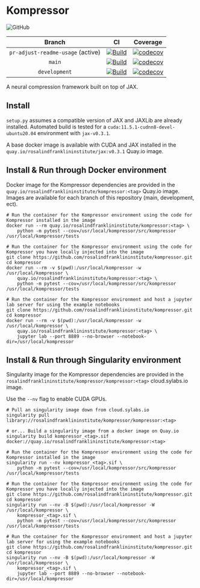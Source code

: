 # Kompressor

![GitHub](https://img.shields.io/github/license/rosalindfranklininstitute/kompressor?kill_cache=1)

| Branch  | CI | Coverage |
|:-:|:-:|:-:|
| `pr-adjust-readme-usage` (active) | [![Build](https://github.com/rosalindfranklininstitute/kompressor/actions/workflows/ci.yml/badge.svg?branch=pr-adjust-readme-usage)](https://github.com/rosalindfranklininstitute/kompressor/actions/workflows/ci.yml) | [![codecov](https://codecov.io/gh/rosalindfranklininstitute/kompressor/branch/pr-adjust-readme-usage/graph/badge.svg?token=nJk2eue86w)](https://codecov.io/gh/rosalindfranklininstitute/kompressor) |
| `main` | [![Build](https://github.com/rosalindfranklininstitute/kompressor/actions/workflows/ci.yml/badge.svg?branch=main)](https://github.com/rosalindfranklininstitute/kompressor/actions/workflows/ci.yml) | [![codecov](https://codecov.io/gh/rosalindfranklininstitute/kompressor/branch/main/graph/badge.svg?token=nJk2eue86w)](https://codecov.io/gh/rosalindfranklininstitute/kompressor) |
| `development`  | [![Build](https://github.com/rosalindfranklininstitute/kompressor/actions/workflows/ci.yml/badge.svg?branch=development)](https://github.com/rosalindfranklininstitute/kompressor/actions/workflows/ci.yml) | [![codecov](https://codecov.io/gh/rosalindfranklininstitute/kompressor/branch/development/graph/badge.svg?token=nJk2eue86w)](https://codecov.io/gh/rosalindfranklininstitute/kompressor) |

A neural compression framework built on top of JAX.

## Install

`setup.py` assumes a compatible version of JAX and JAXLib are already installed. Automated build is tested for a `cuda:11.5.1-cudnn8-devel-ubuntu20.04` environment with `jax-v0.3.1`.

A base docker image is available with CUDA and JAX installed in the `quay.io/rosalindfranklininstitute/jax:v0.3.1` Quay.io image.

## Install & Run through Docker environment

Docker image for the Kompressor dependencies are provided in the `quay.io/rosalindfranklininstitute/kompressor:<tag>` Quay.io image. Images are available for each branch of this repository (main, development, ect).

```
# Run the container for the Kompressor environment using the code for Kompressor installed in the image
docker run --rm quay.io/rosalindfranklininstitute/kompressor:<tag> \
    python -m pytest --cov=/usr/local/kompressor/src/kompressor /usr/local/kompressor/tests
```

```
# Run the container for the Kompressor environment using the code for Kompressor you have locally injected into the image
git clone https://github.com/rosalindfranklininstitute/kompressor.git
cd kompressor
docker run --rm -v $(pwd):/usr/local/kompressor -w /usr/local/kompressor \
    quay.io/rosalindfranklininstitute/kompressor:<tag> \
    python -m pytest --cov=/usr/local/kompressor/src/kompressor /usr/local/kompressor/tests
```

```
# Run the container for the Kompressor environment and host a jupyter lab server for using the example notebooks
git clone https://github.com/rosalindfranklininstitute/kompressor.git
cd kompressor
docker run --rm -v $(pwd):/usr/local/kompressor -w /usr/local/kompressor \
    quay.io/rosalindfranklininstitute/kompressor:<tag> \
    jupyter lab --port 8889 --no-browser --notebook-dir=/usr/local/kompressor
```

## Install & Run through Singularity environment

Singularity image for the Kompressor dependencies are provided in the `rosalindfranklininstitute/kompressor/kompressor:<tag>` cloud.sylabs.io image.

Use the `--nv` flag to enable CUDA GPUs.

```
# Pull an singularity image down from cloud.sylabs.io
singularity pull library://rosalindfranklininstitute/kompressor/kompressor:<tag>
```

```
# or... Build a singularity image from a docker image on Quay.io
singularity build kompressor_<tag>.sif docker://quay.io/rosalindfranklininstitute/kompressor:<tag>
```

```
# Run the container for the Kompressor environment using the code for Kompressor installed in the image
singularity run --nv kompressor_<tag>.sif \
    python -m pytest --cov=/usr/local/kompressor/src/kompressor /usr/local/kompressor/tests
```

```
# Run the container for the Kompressor environment using the code for Kompressor you have locally injected into the image
git clone https://github.com/rosalindfranklininstitute/kompressor.git
cd kompressor
singularity run --nv -B $(pwd):/usr/local/kompressor -W /usr/local/kompressor \
    kompressor_<tag>.sif \
    python -m pytest --cov=/usr/local/kompressor/src/kompressor /usr/local/kompressor/tests
```

```
# Run the container for the Kompressor environment and host a jupyter lab server for using the example notebooks
git clone https://github.com/rosalindfranklininstitute/kompressor.git
cd kompressor
singularity run --nv -B $(pwd):/usr/local/kompressor -W /usr/local/kompressor \
    kompressor_<tag>.sif \
    jupyter lab --port 8889 --no-browser --notebook-dir=/usr/local/kompressor
```
